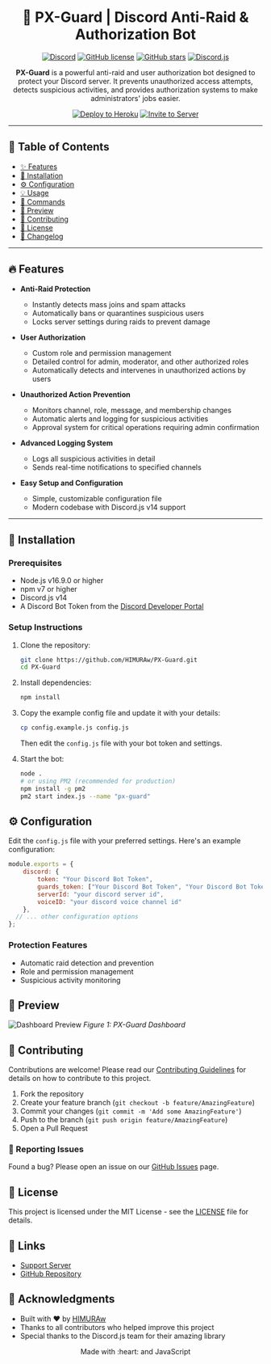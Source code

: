 <div align="center">
  <h1>🚨 PX-Guard | Discord Anti-Raid & Authorization Bot</h1>
  
  [![Discord](https://img.shields.io/discord/your-server-id?color=7289DA&label=Discord&logo=discord&logoColor=white)](https://discord.gg/pxdev)
  [![GitHub license](https://img.shields.io/github/license/HIMURAw/PX-Guard?color=blue)](LICENSE)
  [![GitHub stars](https://img.shields.io/github/stars/HIMURAw/PX-Guard?style=social)](https://github.com/HIMURAw/PX-Guard/stargazers)
  [![Discord.js](https://img.shields.io/badge/discord.js-v14-7289DA?logo=discord&logoColor=white)](https://discord.js.org/)
  
  **PX-Guard** is a powerful anti-raid and user authorization bot designed to protect your Discord server. It prevents unauthorized access attempts, detects suspicious activities, and provides authorization systems to make administrators' jobs easier.
  
  [![Deploy to Heroku](https://www.herokucdn.com/deploy/button.svg)](https://heroku.com/deploy?template=https://github.com/HIMURAw/PX-Guard)
  [![Invite to Server](https://img.shields.io/badge/Invite-PX--Guard-7289DA?style=for-the-badge&logo=discord)](https://discord.com/oauth2/authorize?client_id=YOUR_BOT_ID&permissions=8&scope=bot%20applications.commands)

</div>

---

## 📑 Table of Contents
- [✨ Features](#-features)
- [🚀 Installation](#-installation)
- [⚙️ Configuration](#️-configuration)
- [💡 Usage](#-usage)
- [🔧 Commands](#-commands)
- [📸 Preview](#-preview)
- [🤝 Contributing](#-contributing)
- [📄 License](#-license)
- [📜 Changelog](CHANGELOG.md)

---

## 🔥 Features

- **Anti-Raid Protection**
  - Instantly detects mass joins and spam attacks
  - Automatically bans or quarantines suspicious users
  - Locks server settings during raids to prevent damage

- **User Authorization**
  - Custom role and permission management
  - Detailed control for admin, moderator, and other authorized roles
  - Automatically detects and intervenes in unauthorized actions by users

- **Unauthorized Action Prevention**
  - Monitors channel, role, message, and membership changes
  - Automatic alerts and logging for suspicious activities
  - Approval system for critical operations requiring admin confirmation

- **Advanced Logging System**
  - Logs all suspicious activities in detail
  - Sends real-time notifications to specified channels

- **Easy Setup and Configuration**
  - Simple, customizable configuration file
  - Modern codebase with Discord.js v14 support

---

## 🚀 Installation

### Prerequisites
- Node.js v16.9.0 or higher
- npm v7 or higher
- Discord.js v14
- A Discord Bot Token from the [Discord Developer Portal](https://discord.com/developers/applications)

### Setup Instructions

1. Clone the repository:
   ```bash
   git clone https://github.com/HIMURAw/PX-Guard.git
   cd PX-Guard
   ```

2. Install dependencies:
   ```bash
   npm install
   ```

3. Copy the example config file and update it with your details:
   ```bash
   cp config.example.js config.js
   ```
   Then edit the `config.js` file with your bot token and settings.

4. Start the bot:
   ```bash
   node .
   # or using PM2 (recommended for production)
   npm install -g pm2
   pm2 start index.js --name "px-guard"
   ```

## ⚙️ Configuration

Edit the `config.js` file with your preferred settings. Here's an example configuration:

```javascript
module.exports = {
    discord: {
        token: "Your Discord Bot Token",
        guards_token: ["Your Discord Bot Token", "Your Discord Bot Token"],
        serverId: "your discord server id",
        voiceID: "your discord voice channel id"
    },
  // ... other configuration options
};
```

### Protection Features
- Automatic raid detection and prevention
- Role and permission management
- Suspicious activity monitoring

## 📸 Preview

![Dashboard Preview](https://cdn.discordapp.com/attachments/1392478452636192838/1399473068941774929/image.png)
*Figure 1: PX-Guard Dashboard*

## 🤝 Contributing

Contributions are welcome! Please read our [Contributing Guidelines](CONTRIBUTING.md) for details on how to contribute to this project.

1. Fork the repository
2. Create your feature branch (`git checkout -b feature/AmazingFeature`)
3. Commit your changes (`git commit -m 'Add some AmazingFeature'`)
4. Push to the branch (`git push origin feature/AmazingFeature`)
5. Open a Pull Request

### 🐛 Reporting Issues
Found a bug? Please open an issue on our [GitHub Issues](https://github.com/HIMURAw/PX-Guard/issues) page.

## 📄 License

This project is licensed under the MIT License - see the [LICENSE](LICENSE) file for details.

## 🔗 Links

- [Support Server](https://discord.gg/pxdev)
- [GitHub Repository](https://github.com/HIMURAw/PX-Guard)

## 🙏 Acknowledgments

- Built with ❤️ by [HIMURAw](https://github.com/HIMURAw)
- Thanks to all contributors who helped improve this project
- Special thanks to the Discord.js team for their amazing library

<div align="center">
  Made with :heart: and JavaScript
</div>
